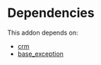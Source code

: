 # Dependencies

This addon depends on:

- [crm](https://github.com/bringout/oca-ocb-crm/tree/cadac273935b3b48b861e87519679b7e8f8a1403/odoo-bringout-oca-ocb-crm)
- [base_exception](https://github.com/bringout/oca-technical)
